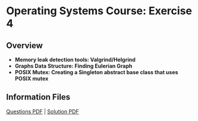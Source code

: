 # Operating Systems Course: Exercise 4

## Overview
- **Memory leak detection tools: Valgrind/Helgrind**
- **Graphs Data Structure: Finding Eulerian Graph**
- **POSIX Mutex: Creating a Singleton abstract base class that uses POSIX mutex**

## Information Files

[Questions PDF](EX4_QUESTIONS.pdf) | [Solution PDF](OS_EX4_SOLUTION.pdf)
